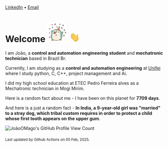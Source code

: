 [LinkedIn](https://www.linkedin.com/in/joão-pedro-gozzoli-b95641301/) &bull;
[Email](joaopedrogozzoli@gmail.com)

# Welcome <img src="happy.gif" height="64px" /> <img src="wave.gif" height="32px" />

I am João, a  **control and automation engineering student** and **mechatronic technician** based in Brazil Br.

Currently, I am studying as a **control and automation engineering** at [Unifei](https://unifei.edu.br) where I study python, C, C++, project management and Ai.

I did my high school education at ETEC Pedro Ferreira alves as a Mechatronic technician in Mogi Mirim.

Here is a random fact about me - I have been on this planet for **7709 days**.

And here is a just a random fact -  **In India, a 9-year-old girl was "married" to a stray dog, which tribal custom requires in order to protect a child whose first tooth appears on the upper gum**.

![JoãoOMago's GitHub Profile View Count](https://komarev.com/ghpvc/?username=JoaoOMago)

<sub>Last updated by Github Actions on 05 Feb, 2025.</sub>
